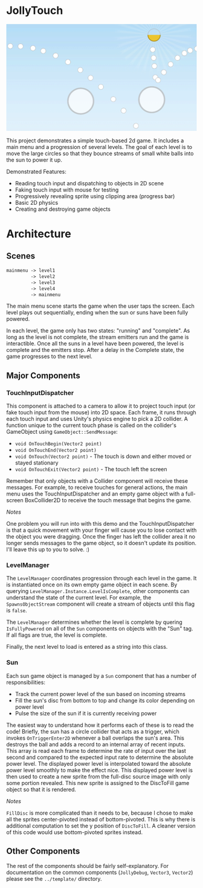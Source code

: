 JollyTouch
==========

![JollyTouch](./jollytouchpreview.png?raw=true)

This project demonstrates a simple touch-based 2d game. It includes a main menu and 
a progression of several levels. The goal of each level is to move the large circles
so that they bounce streams of small white balls into the sun to power it up.

Demonstrated Features:

 * Reading touch input and dispatching to objects in 2D scene
 * Faking touch input with mouse for testing
 * Progressively revealing sprite using clipping area (progress bar)
 * Basic 2D physics
 * Creating and destroying game objects


# Architecture

## Scenes

```
mainmenu -> level1
         -> level2
         -> level3
         -> level4
         -> mainmenu
```

The main menu scene starts the game when the user taps the screen. Each level plays out
sequentially, ending when the sun or suns have been fully powered.

In each level, the game only has two states: "running" and "complete". As long as the
level is not complete, the stream emitters run and the game is interactible. Once all
the suns in a level have been powered, the level is complete and the emitters stop.
After a delay in the Complete state, the game progresses to the next level.

## Major Components

### TouchInputDispatcher

This component is attached to a camera to allow it to project touch input (or fake touch
input from the mouse) into 2D space. Each frame, it runs through each touch input and
uses Unity's physics engine to pick a 2D collider. A function unique to the current
touch phase is called on the collider's GameObject using
`GameObject::SendMessage`:

* `void OnTouchBegin(Vector2 point)`
* `void OnTouchEnd(Vector2 point)`
* `void OnTouch(Vector2 point)` - The touch is down and either moved or stayed stationary
* `void OnTouchExit(Vector2 point)` - The touch left the screen

Remember that only objects with a Collider component will receive these messages. For
example, to receive touches for general actions, the main menu uses the TouchInputDispatcher
and an empty game object with a full-screen BoxCollider2D to receive the touch message that
begins the game.

*Notes*

One problem you will run into with this demo and the TouchInputDispatcher is that a quick
movement with your finger will cause you to lose contact with the object you were dragging.
Once the finger has left the collider area it no longer sends messages to the game object,
so it doesn't update its position. I'll leave this up to you to solve. :)

### LevelManager

The `LevelManager` coordinates progression through each level in the game. It is instantiated
once on its own empty game object in each scene. By querying `LevelManager.Instance.LevelIsComplete`,
other components can understand the state of the current level. For example, the
`SpawnsObjectStream` component will create a stream of objects until this flag is `false`.

The `LevelManager` determines whether the level is complete by quering `IsFullyPowered` on
all of the `Sun` components on objects with the "Sun" tag. If all flags are true, the level
is complete.

Finally, the next level to load is entered as a string into this class.

### Sun

Each sun game object is managed by a `Sun` component that has a number of responsibilities:

* Track the current power level of the sun based on incoming streams
* Fill the sun's disc from bottom to top and change its color depending on power level
* Pulse the size of the sun if it is currently receiving power

The easiest way to understand how it performs each of these is to read the code! Briefly,
the sun has a circle collider that acts as a trigger, which invokes `OnTriggerEnter2D`
whenever a ball overlaps the sun's area. This destroys the ball and adds a record to
an internal array of recent inputs. This array is read each frame to determine the
rate of input over the last second and compared to the expected input rate to determine
the absolute power level. The displayed power level is interpolated toward the absolute
power level smoothly to make the effect nice. This displayed power level is then used
to create a new sprite from the full-disc source image with only some portion revealed.
This new sprite is assigned to the DiscToFill game object so that it is rendered.

*Notes*

`FillDisc` is more complicated than it needs to be, because I chose to make all the sprites
center-pivoted instead of bottom-pivoted. This is why there is additional computation to
set the y position of `DiscToFill`. A cleaner version of this code would use bottom-pivoted
sprites instead.


## Other Components

The rest of the components should be fairly self-explanatory. For documentation on the
common components (`JollyDebug`, `Vector3`, `Vector2`) please see the `../template/`
directory.





